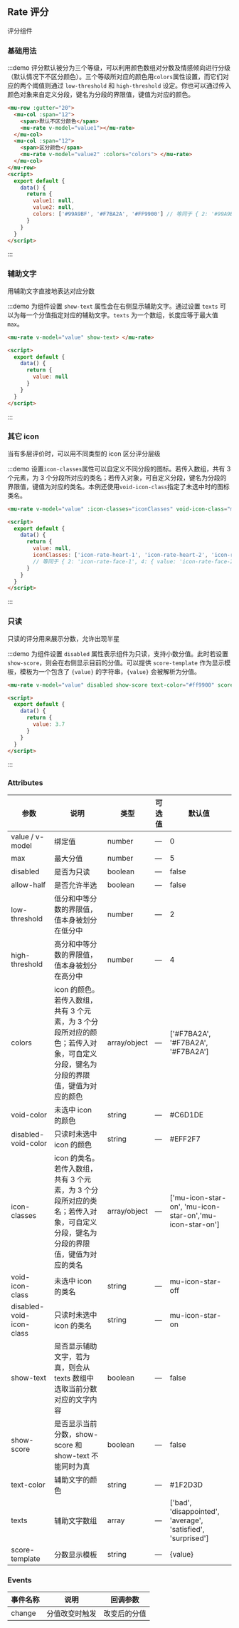 <!--
 * @Author: Victor wang
 * @Date: 2020-05-13 12:27:02
 * @LastEditors: Victor.wang
 * @LastEditTime: 2020-05-13 16:07:18
 * @Description:
 -->

## Rate 评分

评分组件

### 基础用法

:::demo 评分默认被分为三个等级，可以利用颜色数组对分数及情感倾向进行分级（默认情况下不区分颜色）。三个等级所对应的颜色用`colors`属性设置，而它们对应的两个阈值则通过 `low-threshold` 和 `high-threshold` 设定。你也可以通过传入颜色对象来自定义分段，键名为分段的界限值，键值为对应的颜色。

```html
<mu-row :gutter="20">
  <mu-col :span="12">
    <span>默认不区分颜色</span>
    <mu-rate v-model="value1"></mu-rate>
  </mu-col>
  <mu-col :span="12">
    <span>区分颜色</span>
    <mu-rate v-model="value2" :colors="colors"> </mu-rate>
  </mu-col>
</mu-row>
<script>
  export default {
    data() {
      return {
        value1: null,
        value2: null,
        colors: ['#99A9BF', '#F7BA2A', '#FF9900'] // 等同于 { 2: '#99A9BF', 4: { value: '#F7BA2A', excluded: true }, 5: '#FF9900' }
      }
    }
  }
</script>
```

:::

### 辅助文字

用辅助文字直接地表达对应分数

:::demo 为组件设置 `show-text` 属性会在右侧显示辅助文字。通过设置 `texts` 可以为每一个分值指定对应的辅助文字。`texts` 为一个数组，长度应等于最大值 `max`。

```html
<mu-rate v-model="value" show-text> </mu-rate>

<script>
  export default {
    data() {
      return {
        value: null
      }
    }
  }
</script>
```

:::

### 其它 icon

当有多层评价时，可以用不同类型的 icon 区分评分层级

:::demo 设置`icon-classes`属性可以自定义不同分段的图标。若传入数组，共有 3 个元素，为 3 个分段所对应的类名；若传入对象，可自定义分段，键名为分段的界限值，键值为对应的类名。本例还使用`void-icon-class`指定了未选中时的图标类名。

```html
<mu-rate v-model="value" :icon-classes="iconClasses" void-icon-class="mu-icon-heart" :colors="['#99A9BF', '#F7BA2A', '#FF9900']"> </mu-rate>

<script>
  export default {
    data() {
      return {
        value: null,
        iconClasses: ['icon-rate-heart-1', 'icon-rate-heart-2', 'icon-rate-heart-3']
        // 等同于 { 2: 'icon-rate-face-1', 4: { value: 'icon-rate-face-2', excluded: true }, 5: 'icon-rate-face-3' }
      }
    }
  }
</script>
```

:::

### 只读

只读的评分用来展示分数，允许出现半星

:::demo 为组件设置 `disabled` 属性表示组件为只读，支持小数分值。此时若设置 `show-score`，则会在右侧显示目前的分值。可以提供 `score-template` 作为显示模板，模板为一个包含了 `{value}` 的字符串，`{value}` 会被解析为分值。

```html
<mu-rate v-model="value" disabled show-score text-color="#ff9900" score-template="{value}"> </mu-rate>

<script>
  export default {
    data() {
      return {
        value: 3.7
      }
    }
  }
</script>
```

:::

### Attributes

| 参数                     | 说明                                                                                                                            | 类型         | 可选值 | 默认值                                                       |
| ------------------------ | ------------------------------------------------------------------------------------------------------------------------------- | ------------ | ------ | ------------------------------------------------------------ |
| value / v-model          | 绑定值                                                                                                                          | number       | —      | 0                                                            |
| max                      | 最大分值                                                                                                                        | number       | —      | 5                                                            |
| disabled                 | 是否为只读                                                                                                                      | boolean      | —      | false                                                        |
| allow-half               | 是否允许半选                                                                                                                    | boolean      | —      | false                                                        |
| low-threshold            | 低分和中等分数的界限值，值本身被划分在低分中                                                                                    | number       | —      | 2                                                            |
| high-threshold           | 高分和中等分数的界限值，值本身被划分在高分中                                                                                    | number       | —      | 4                                                            |
| colors                   | icon 的颜色。若传入数组，共有 3 个元素，为 3 个分段所对应的颜色；若传入对象，可自定义分段，键名为分段的界限值，键值为对应的颜色 | array/object | —      | ['#F7BA2A', '#F7BA2A', '#F7BA2A']                            |
| void-color               | 未选中 icon 的颜色                                                                                                              | string       | —      | #C6D1DE                                                      |
| disabled-void-color      | 只读时未选中 icon 的颜色                                                                                                        | string       | —      | #EFF2F7                                                      |
| icon-classes             | icon 的类名。若传入数组，共有 3 个元素，为 3 个分段所对应的类名；若传入对象，可自定义分段，键名为分段的界限值，键值为对应的类名 | array/object | —      | ['mu-icon-star-on', 'mu-icon-star-on','mu-icon-star-on']     |
| void-icon-class          | 未选中 icon 的类名                                                                                                              | string       | —      | mu-icon-star-off                                             |
| disabled-void-icon-class | 只读时未选中 icon 的类名                                                                                                        | string       | —      | mu-icon-star-on                                              |
| show-text                | 是否显示辅助文字，若为真，则会从 texts 数组中选取当前分数对应的文字内容                                                         | boolean      | —      | false                                                        |
| show-score               | 是否显示当前分数，show-score 和 show-text 不能同时为真                                                                          | boolean      | —      | false                                                        |
| text-color               | 辅助文字的颜色                                                                                                                  | string       | —      | #1F2D3D                                                      |
| texts                    | 辅助文字数组                                                                                                                    | array        | —      | ['bad', 'disappointed', 'average', 'satisfied', 'surprised'] |
| score-template           | 分数显示模板                                                                                                                    | string       | —      | {value}                                                      |

### Events

| 事件名称 | 说明           | 回调参数     |
| -------- | -------------- | ------------ |
| change   | 分值改变时触发 | 改变后的分值 |
